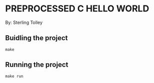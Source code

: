 # PREPROCESSED C HELLO WORLD
By: Sterling Tolley

## Buidling the project
`make`

## Running the project
`make run`
